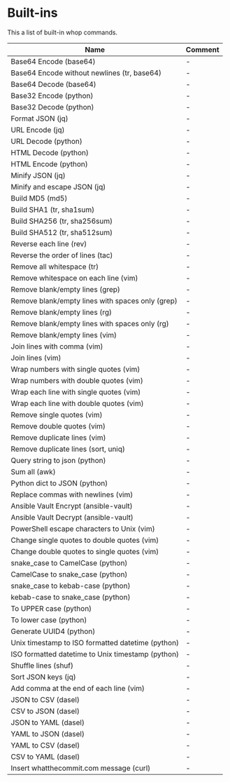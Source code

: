 # Built-ins

This a list of built-in whop commands.

| Name                                              | Comment |
|---------------------------------------------------|---------|
| Base64 Encode (base64)                            | -       |
| Base64 Encode without newlines (tr, base64)       | -       |
| Base64 Decode (base64)                            | -       |
| Base32 Encode (python)                            | -       |
| Base32 Decode (python)                            | -       |
| Format JSON (jq)                                  | -       |
| URL Encode (jq)                                   | -       |
| URL Decode (python)                               | -       |
| HTML Decode (python)                              | -       |
| HTML Encode (python)                              | -       |
| Minify JSON (jq)                                  | -       |
| Minify and escape JSON (jq)                       | -       |
| Build MD5 (md5)                                   | -       |
| Build SHA1 (tr, sha1sum)                          | -       |
| Build SHA256 (tr, sha256sum)                      | -       |
| Build SHA512 (tr, sha512sum)                      | -       |
| Reverse each line (rev)                           | -       |
| Reverse the order of lines (tac)                  | -       |
| Remove all whitespace (tr)                        | -       |
| Remove whitespace on each line (vim)              | -       |
| Remove blank/empty lines (grep)                   | -       |
| Remove blank/empty lines with spaces only (grep)  | -       |
| Remove blank/empty lines (rg)                     | -       |
| Remove blank/empty lines with spaces only (rg)    | -       |
| Remove blank/empty lines (vim)                    | -       |
| Join lines with comma (vim)                       | -       |
| Join lines (vim)                                  | -       |
| Wrap numbers with single quotes (vim)             | -       |
| Wrap numbers with double quotes (vim)             | -       |
| Wrap each line with single quotes (vim)           | -       |
| Wrap each line with double quotes (vim)           | -       |
| Remove single quotes (vim)                        | -       |
| Remove double quotes (vim)                        | -       |
| Remove duplicate lines (vim)                      | -       |
| Remove duplicate lines (sort, uniq)               | -       |
| Query string to json (python)                     | -       |
| Sum all (awk)                                     | -       |
| Python dict to JSON (python)                      | -       |
| Replace commas with newlines (vim)                | -       |
| Ansible Vault Encrypt (ansible-vault)             | -       |
| Ansible Vault Decrypt (ansible-vault)             | -       |
| PowerShell escape characters to Unix (vim)        | -       |
| Change single quotes to double quotes (vim)       | -       |
| Change double quotes to single quotes (vim)       | -       |
| snake_case to CamelCase (python)                  | -       |
| CamelCase to snake_case (python)                  | -       |
| snake_case to kebab-case (python)                 | -       |
| kebab-case to snake_case (python)                 | -       |
| To UPPER case (python)                            | -       |
| To lower case (python)                            | -       |
| Generate UUID4 (python)                           | -       |
| Unix timestamp to ISO formatted datetime (python) | -       |
| ISO formatted datetime to Unix timestamp (python) | -       |
| Shuffle lines (shuf)                              | -       |
| Sort JSON keys (jq)                               | -       |
| Add comma at the end of each line (vim)           | -       |
| JSON to CSV (dasel)                               | -       |
| CSV to JSON (dasel)                               | -       |
| JSON to YAML (dasel)                              | -       |
| YAML to JSON (dasel)                              | -       |
| YAML to CSV (dasel)                               | -       |
| CSV to YAML (dasel)                               | -       |
| Insert whatthecommit.com message (curl)           | -       |
